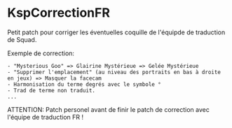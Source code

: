 # KspCorrectionFR

Petit patch pour corriger les éventuelles coquille de l'équipde de traduction de Squad.

Exemple de correction:

	- "Mysterious Goo" => Glairine Mystérieue => Gelée Mystérieue
	- "Supprimer l'emplacement" (au niveau des portraits en bas à droite en jeux) => Masquer la facecam
	- Harmonisation du terme degrés avec le symbole °
	- Trad de terme non traduit.
	...
	
ATTENTION: Patch personel avant de finir le patch de correction avec l'équipe de traduction FR !
